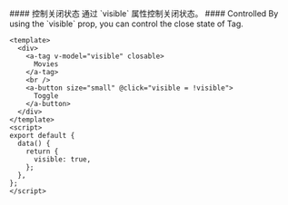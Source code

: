 <cn>
#### 控制关闭状态
通过 `visible` 属性控制关闭状态。
</cn>

<us>
#### Controlled
By using the `visible` prop, you can control the close state of Tag.
</us>

```vue
<template>
  <div>
    <a-tag v-model="visible" closable>
      Movies
    </a-tag>
    <br />
    <a-button size="small" @click="visible = !visible">
      Toggle
    </a-button>
  </div>
</template>
<script>
export default {
  data() {
    return {
      visible: true,
    };
  },
};
</script>
```

